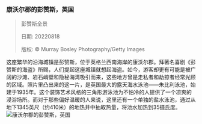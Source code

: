 ### 康沃尔郡的彭赞斯，英国
> 彭赞斯全景> > 日期: 20220818> > 版权: © Murray Bosley Photography/Getty Images
   
 这座繁华的沿海城镇是彭赞斯，位于英格兰西南海岸的康沃尔郡。拜著名喜剧《彭赞斯的海盗》所赐，人们提起这座城镇就想起海盗。如今，游客却更有可能是被广阔的沙滩、岩石峭壁和隐秘海湾吸引而来，这些地方曾是走私者和劫掠者经常光顾的区域。照片里凸出来的这一片，是英国最大的露天海水泳池——朱比利泳池，始建于1935年。这个装饰艺术风格的三角形游泳池为不怕冷的人提供了一个凉爽的浸浴场所。而对于那些偏好温暖的人来说，这里还有一个单独的盐水泳池，通过从地下1345英尺（约410米）的地热井中抽取热量，将池水加热到35摄氏度。
![康沃尔郡的彭赞斯，英国](https://s.cn.bing.net/th?id=OHR.PenzancePool_ZH-CN4493022613_1920x1080.jpg&rf=LaDigue_1920x1080.jpg)